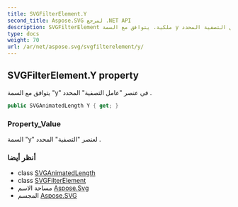 ```yaml
---
title: SVGFilterElement.Y
second_title: Aspose.SVG لمرجع .NET API
description: SVGFilterElement ملكية. يتوافق مع السمة y في عنصر عامل التصفية المحدد .
type: docs
weight: 70
url: /ar/net/aspose.svg/svgfilterelement/y/
---
```

## SVGFilterElement.Y property

يتوافق مع السمة "y" في عنصر "عامل التصفية" المحدد .

```csharp
public SVGAnimatedLength Y { get; }
```

### Property_Value

السمة "y" لعنصر "التصفية" المحدد .

### أنظر أيضا

* class [SVGAnimatedLength](../../../aspose.svg.datatypes/svganimatedlength/)
* class [SVGFilterElement](../)
* مساحة الاسم [Aspose.Svg](../../svgfilterelement/)
* المجسم [Aspose.SVG](../../../)


